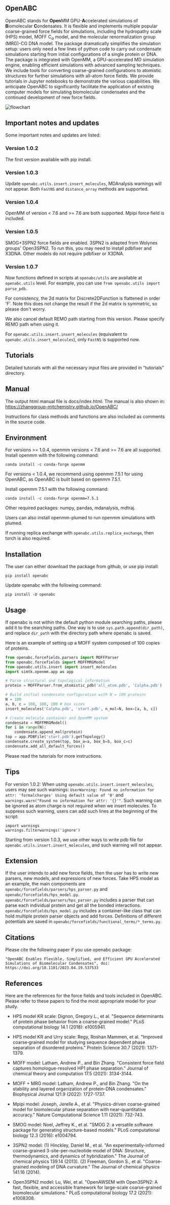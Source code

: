 ## OpenABC

OpenABC stands for **Open**MM GPU-**A**ccelerated simulations of **B**iomolecular **C**ondensates. It is flexible and implements multiple popular coarse-grained force fields for simulations, including the hydropathy scale (HPS) model, MOFF C<sub>$\alpha$</sub> model, and the molecular renormalization group (MRG)-CG DNA model. The package dramatically simplifies the simulation setup: users only need a few lines of python code to carry out condensate simulations starting from initial configurations of a single protein or DNA. The package is integrated with OpenMM, a GPU-accelerated MD simulation engine, enabling efficient simulations with advanced sampling techniques. We include tools for converting coarse-grained configurations to atomistic structures for further simulations with all-atom force fields. We provide tutorials in Jupyter notebooks to demonstrate the various capabilities. We anticipate OpenABC to significantly facilitate the application of existing computer models for simulating biomolecular condensates and the continued development of new force fields.

![flowchart](https://github.com/ZhangGroup-MITChemistry/OpenABC/blob/main/image/flowchart.png?raw=true)

## Important notes and updates

Some important notes and updates are listed: 

### Version 1.0.2

The first version available with pip install. 

### Version 1.0.3 

Update `openabc.utils.insert.insert_molecules`, MDAnalysis warnings will not appear. Both `FastNS` and `distance_array` methods are supported. 

### Version 1.0.4

OpenMM of version < 7.6 and >= 7.6 are both supported. Mpipi force field is included. 

### Version 1.0.5 

SMOG+3SPN2 force fields are enabled. 3SPN2 is adapted from Wolynes groups' Open3SPN2. To run this, you may need to install pdbfixer and X3DNA. Other models do not require pdbfixer or X3DNA.

### Version 1.0.7

Now functions defined in scripts at `openabc/utils` are available at `openabc.utils` level. For example, you can use `from openabc.utils import parse_pdb`.

For consistency, the 2d matrix for Discrete2DFunction is flattened in order 'F'. Note this does not change the result if the 2d matrix is symmetric, so please don't worry. 

We also cancel default REMO path starting from this version. Please specify REMO path when using it. 

For `openabc.utils.insert.insert_molecules` (equivalent to `openabc.utils.insert_molecules`), only `FastNS` is supported now. 

## Tutorials

Detailed tutorials with all the necessary input files are provided in "tutorials" directory. 


## Manual

The output html manual file is docs/index.html. The manual is also shown in: <https://zhanggroup-mitchemistry.github.io/OpenABC/>

Instructions for class methods and functions are also included as comments in the source code. 


## Environment

For versions >= 1.0.4, openmm versions < 7.6 and >= 7.6 are all supported. Install openmm with the following command: 

```
conda install -c conda-forge openmm
```

For versions < 1.0.4, we recommend using openmm 7.5.1 for using OpenABC, as OpenABC is built based on openmm 7.5.1. 

Install openmm 7.5.1 with the following command: 

```
conda install -c conda-forge openmm=7.5.1
```

Other required packages: numpy, pandas, mdanalysis, mdtraj. 

Users can also install openmm-plumed to run openmm simulations with plumed. 

If running replica exchange with `openabc.utils.replica_exchange`, then torch is also required. 


## Installation

The user can either download the package from github, or use pip install:

```
pip install openabc
```

Update openabc with the following command: 

```
pip install -U openabc
```


## Usage

If openabc is not within the default python module searching paths, please add it to the searching paths. One way is to use `sys.path.append(dir_path)`, and replace `dir_path` with the directory path where openabc is saved. 

Here is an example of setting up a MOFF system composed of 100 copies of proteins. 

```python
from openabc.forcefields.parsers import MOFFParser
from openabc.forcefields import MOFFMRGModel
from openabc.utils.insert import insert_molecules
import simtk.openmm.app as app

# Parse structural and topological information
protein = MOFFParser.from_atomistic_pdb('all_atom.pdb', 'Calpha.pdb')

# Build initial condensate configuration with N = 100 proteins
N = 100
a, b, c = 100, 100, 100 # box sizes
insert_molecules('Calpha.pdb', 'start.pdb', n_mol=N, box=[a, b, c])

# Create molecule container and OpenMM system
condensate = MOFFMRGModel()
for i in range(N):
    condensate.append_mol(protein)
top = app.PDBFile('start.pdb').getTopology()
condensate.create_system(top, box_a=a, box_b=b, box_c=c)
condensate.add_all_default_forces()

```

Please read the tutorials for more instructions. 


## Tips

For version 1.0.2: When using `openabc.utils.insert.insert_molecules`, users may see such warnings: `UserWarning: Found no information for attr: 'formalcharges' Using default value of '0'` and `warnings.warn("Found no information for attr: '{}'"`. Such warning can be ignored as atom charge is not required when we insert molecules. To suppress such warning, users can add such lines at the beginning of the script:

```
import warnings
warnings.filterwarnings('ignore')
```

Starting from version 1.0.3, we use other ways to write pdb file for `openabc.utils.insert.insert_molecules`, and such warning will not appear. 


## Extension

If the user intends to add new force fields, then the user has to write new parsers, new models, and expressions of new forces. Take HPS model as an example, the main components are `openabc/forcefields/parsers/hps_parser.py` and `openabc/forcefields/hps_model.py`. `openabc/forcefields/parsers/hps_parser.py` includes a parser that can parse each individual protein and get all the bonded interactions. `openabc/forcefields/hps_model.py` includes a container-like class that can hold multiple protein parser objects and add forces. Definitions of different potentials are saved in `openabc/forcefields/functional_terms/*_terms.py`. 


## Citations

Please cite the following paper if you use openabc package: 

    "OpenABC Enables Flexible, Simplified, and Efficient GPU Accelerated Simulations of Biomolecular Condensates", doi: https://doi.org/10.1101/2023.04.19.537533


## References

Here are the references for the force fields and tools included in OpenABC. Please refer to these papers to find the most appropriate model for your study. 

- HPS model KR scale: Dignon, Gregory L., et al. "Sequence determinants of protein phase behavior from a coarse-grained model." PLoS computational biology 14.1 (2018): e1005941.

- HPS model KR and Urry scale: Regy, Roshan Mammen, et al. "Improved coarse‐grained model for studying sequence dependent phase separation of disordered proteins." Protein Science 30.7 (2021): 1371-1379.

- MOFF model: Latham, Andrew P., and Bin Zhang. "Consistent force field captures homologue-resolved HP1 phase separation." Journal of chemical theory and computation 17.5 (2021): 3134-3144.

- MOFF + MRG model: Latham, Andrew P., and Bin Zhang. "On the stability and layered organization of protein-DNA condensates." Biophysical Journal 121.9 (2022): 1727-1737. 

- Mpipi model: Joseph, Jerelle A., et al. "Physics-driven coarse-grained model for biomolecular phase separation with near-quantitative accuracy." Nature Computational Science 1.11 (2021): 732-743. 

- SMOG model: Noel, Jeffrey K., et al. "SMOG 2: a versatile software package for generating structure-based models." PLoS computational biology 12.3 (2016): e1004794.

- 3SPN2 model: (1) Hinckley, Daniel M., et al. "An experimentally-informed coarse-grained 3-site-per-nucleotide model of DNA: Structure, thermodynamics, and dynamics of hybridization." The Journal of chemical physics 139.14 (2013). (2) Freeman, Gordon S., et al. "Coarse-grained modeling of DNA curvature." The Journal of chemical physics 141.16 (2014).

- Open3SPN2 model: Lu, Wei, et al. "OpenAWSEM with Open3SPN2: A fast, flexible, and accessible framework for large-scale coarse-grained biomolecular simulations." PLoS computational biology 17.2 (2021): e1008308.




